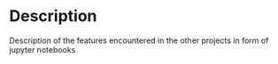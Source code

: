 # Description
Description of the features encountered in the other projects in form of jupyter notebooks
